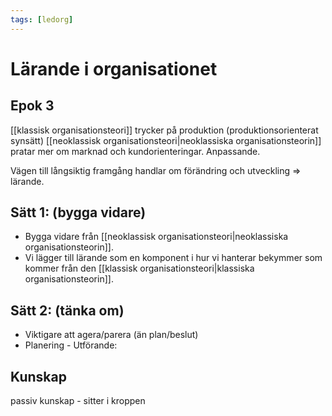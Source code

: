 ```yaml
---
tags: [ledorg]
---
```

# Lärande i organisationet

## Epok 3

[[klassisk organisationsteori]] trycker på produktion (produktionsorienterat synsätt)
[[neoklassisk organisationsteori|neoklassiska organisationsteorin]] pratar mer om marknad och kundorienteringar. Anpassande.

Vägen till långsiktig framgång handlar om förändring och utveckling $\Rightarrow$ lärande.

## Sätt 1: (bygga vidare)
- Bygga vidare från [[neoklassisk organisationsteori|neoklassiska organisationsteorin]].
- Vi lägger till lärande som en komponent i hur vi hanterar bekymmer som kommer från den [[klassisk organisationsteori|klassiska organisationsteorin]].

## Sätt 2: (tänka om)
- Viktigare att agera/parera (än plan/beslut)
- Planering - Utförande: 

## Kunskap
passiv kunskap - sitter i kroppen
